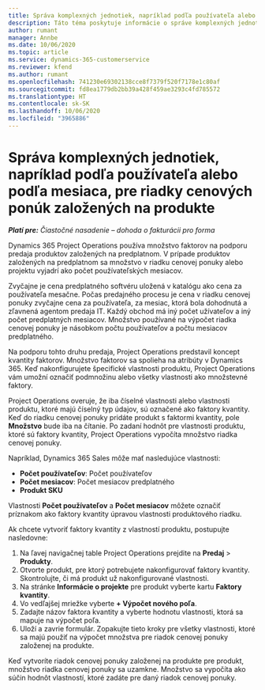 ```yaml
---
title: Správa komplexných jednotiek, napríklad podľa používateľa alebo podľa mesiaca, pre riadky cenových ponúk založených na produkte
description: Táto téma poskytuje informácie o správe komplexných jednotiek pre riadky cenových ponúk založených na projekte.
author: rumant
manager: Annbe
ms.date: 10/06/2020
ms.topic: article
ms.service: dynamics-365-customerservice
ms.reviewer: kfend
ms.author: rumant
ms.openlocfilehash: 741230e69302138cce8f7379f520f7178e1c80af
ms.sourcegitcommit: fd8ea1779db2bb39a428f459ae3293c4fd785572
ms.translationtype: HT
ms.contentlocale: sk-SK
ms.lasthandoff: 10/06/2020
ms.locfileid: "3965886"
---
```

# <a name="managing-complex-units-such-as-per-user-per-month-for-product-based-quote-lines"></a>Správa komplexných jednotiek, napríklad podľa používateľa alebo podľa mesiaca, pre riadky cenových ponúk založených na produkte

_**Platí pre:** Čiastočné nasadenie – dohoda o fakturácii pro forma_

Dynamics 365 Project Operations používa množstvo faktorov na podporu predaja produktov založených na predplatnom. V prípade produktov založených na predplatnom sa množstvo v riadku cenovej ponuky alebo projektu vyjadrí ako počet používateľských mesiacov.

Zvyčajne je cena predplatného softvéru uložená v katalógu ako cena za používateľa mesačne. Počas predajného procesu je cena v riadku cenovej ponuky zvyčajne cena za používateľa, za mesiac, ktorá bola dohodnutá a zľavnená agentom predaja IT. Každý obchod má iný počet užívateľov a iný počet predplatných mesiacov. Množstvo používané na výpočet riadka cenovej ponuky je násobkom počtu používateľov a počtu mesiacov predplatného.

Na podporu tohto druhu predaja, Project Operations predstavil koncept kvantity faktorov. Množstvo faktorov sa spolieha na atribúty v Dynamics 365. Keď nakonfigurujete špecifické vlastnosti produktu, Project Operations vám umožní označiť podmnožinu alebo všetky vlastnosti ako množstevné faktory.

Project Operations overuje, že iba číselné vlastnosti alebo vlastnosti produktu, ktoré majú číselný typ údajov, sú označené ako faktory kvantity. Keď do riadku cenovej ponuky pridáte produkt s faktormi kvantity, pole **Množstvo** bude iba na čítanie. Po zadaní hodnôt pre vlastnosti produktu, ktoré sú faktory kvantity, Project Operations vypočíta množstvo riadka cenovej ponuky.

Napríklad, Dynamics 365 Sales môže mať nasledujúce vlastnosti:

- **Počet používateľov**: Počet používateľov
- **Počet mesiacov**: Počet mesiacov predplatného
- **Produkt SKU**

Vlastnosti **Počet používateľov** a **Počet mesiacov** môžete označiť príznakom ako faktory kvantity úpravou vlastnosti produktového riadku.

Ak chcete vytvoriť faktory kvantity z vlastností produktu, postupujte nasledovne:

1. Na ľavej navigačnej table Project Operations prejdite na **Predaj** > **Produkty**.
2. Otvorte produkt, pre ktorý potrebujete nakonfigurovať faktory kvantity. Skontrolujte, či má produkt už nakonfigurované vlastnosti.
3. Na stránke **Informácie o projekte** pre produkt vyberte kartu **Faktory kvantity**.
4. Vo vedľajšej mriežke vyberte **+ Výpočet nového poľa**.
5. Zadajte názov faktora kvantity a vyberte hodnotu vlastnosti, ktorá sa mapuje na výpočet poľa.
6. Uloží a zavrie formulár. Zopakujte tieto kroky pre všetky vlastnosti, ktoré sa majú použiť na výpočet množstva pre riadok cenovej ponuky založenej na produkte.

Keď vytvoríte riadok cenovej ponuky založenej na produkte pre produkt, množstvo riadka cenovej ponuky sa uzamkne. Množstvo sa vypočíta ako súčin hodnôt vlastností, ktoré zadáte pre daný riadok cenovej ponuky.
